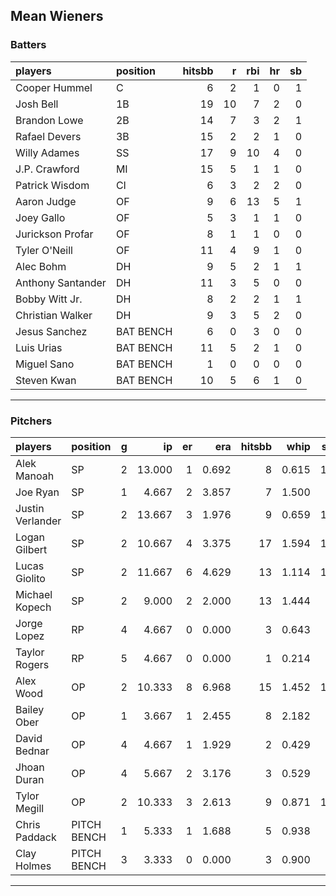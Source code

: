 ## Mean Wieners

### Batters

 
|players           |position  | hitsbb|  r| rbi| hr| sb| 
|:-----------------|:---------|------:|--:|---:|--:|--:| 
|Cooper Hummel     |C         |      6|  2|   1|  0|  1| 
|Josh Bell         |1B        |     19| 10|   7|  2|  0| 
|Brandon Lowe      |2B        |     14|  7|   3|  2|  1| 
|Rafael Devers     |3B        |     15|  2|   2|  1|  0| 
|Willy Adames      |SS        |     17|  9|  10|  4|  0| 
|J.P. Crawford     |MI        |     15|  5|   1|  1|  0| 
|Patrick Wisdom    |CI        |      6|  3|   2|  2|  0| 
|Aaron Judge       |OF        |      9|  6|  13|  5|  1| 
|Joey Gallo        |OF        |      5|  3|   1|  1|  0| 
|Jurickson Profar  |OF        |      8|  1|   1|  0|  0| 
|Tyler O'Neill     |OF        |     11|  4|   9|  1|  0| 
|Alec Bohm         |DH        |      9|  5|   2|  1|  1| 
|Anthony Santander |DH        |     11|  3|   5|  0|  0| 
|Bobby Witt Jr.    |DH        |      8|  2|   2|  1|  1| 
|Christian Walker  |DH        |      9|  3|   5|  2|  0| 
|Jesus Sanchez     |BAT BENCH |      6|  0|   3|  0|  0| 
|Luis Urias        |BAT BENCH |     11|  5|   2|  1|  0| 
|Miguel Sano       |BAT BENCH |      1|  0|   0|  0|  0| 
|Steven Kwan       |BAT BENCH |     10|  5|   6|  1|  0| 


* * *

### Pitchers

 
|players          |position    |  g|     ip| er|   era| hitsbb|  whip| so|  w| sv| 
|:----------------|:-----------|--:|------:|--:|-----:|------:|-----:|--:|--:|--:| 
|Alek Manoah      |SP          |  2| 13.000|  1| 0.692|      8| 0.615| 14|  1|  0| 
|Joe Ryan         |SP          |  1|  4.667|  2| 3.857|      7| 1.500|  3|  0|  0| 
|Justin Verlander |SP          |  2| 13.667|  3| 1.976|      9| 0.659| 11|  2|  0| 
|Logan Gilbert    |SP          |  2| 10.667|  4| 3.375|     17| 1.594| 11|  1|  0| 
|Lucas Giolito    |SP          |  2| 11.667|  6| 4.629|     13| 1.114| 17|  1|  0| 
|Michael Kopech   |SP          |  2|  9.000|  2| 2.000|     13| 1.444|  8|  0|  0| 
|Jorge Lopez      |RP          |  4|  4.667|  0| 0.000|      3| 0.643|  2|  2|  0| 
|Taylor Rogers    |RP          |  5|  4.667|  0| 0.000|      1| 0.214|  5|  0|  5| 
|Alex Wood        |OP          |  2| 10.333|  8| 6.968|     15| 1.452| 10|  0|  0| 
|Bailey Ober      |OP          |  1|  3.667|  1| 2.455|      8| 2.182|  3|  0|  0| 
|David Bednar     |OP          |  4|  4.667|  1| 1.929|      2| 0.429|  8|  0|  2| 
|Jhoan Duran      |OP          |  4|  5.667|  2| 3.176|      3| 0.529|  9|  0|  2| 
|Tylor Megill     |OP          |  2| 10.333|  3| 2.613|      9| 0.871| 14|  1|  0| 
|Chris Paddack    |PITCH BENCH |  1|  5.333|  1| 1.688|      5| 0.938|  3|  1|  0| 
|Clay Holmes      |PITCH BENCH |  3|  3.333|  0| 0.000|      3| 0.900|  2|  1|  0| 


* * *


